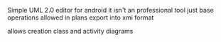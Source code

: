Simple UML 2.0 editor for android it isn't an professional tool just base operations allowed in plans export into xmi format

allows creation class and activity diagrams